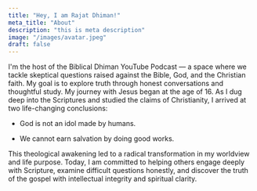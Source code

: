 ```yaml
---
title: "Hey, I am Rajat Dhiman!"
meta_title: "About"
description: "this is meta description"
image: "/images/avatar.jpeg"
draft: false
---
```


I'm the host of the Biblical Dhiman YouTube Podcast — a space where we tackle skeptical questions raised against the Bible, God, and the Christian faith. My goal is to explore truth through honest conversations and thoughtful study.
My journey with Jesus began at the age of 16. As I dug deep into the Scriptures and studied the claims of Christianity, I arrived at two life-changing conclusions:
- God is not an idol made by humans.

- We cannot earn salvation by doing good works.

This theological awakening led to a radical transformation in my worldview and life purpose. Today, I am committed to helping others engage deeply with Scripture, examine difficult questions honestly, and discover the truth of the gospel with intellectual integrity and spiritual clarity.
